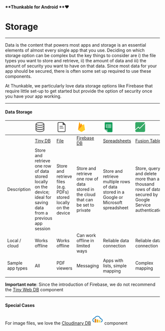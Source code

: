 #### **Thunkable for Android **❤

# Storage

---

Data is the content that powers most apps and storage is an essential elements of almost every single app that you use. Deciding on which storage option can be complex but the key things to consider are i\) the file types you want to store and retrieve, ii\) the amount of data and iii\) the amount of security you want to have on that data. Since most data for your app should be secured, there is often some set up required to use these components.

At Thunkable, we particularly love data storage options like Firebase that require little set-up to get started but provide the option of security once you have your app working.

---

#### Data Storage

|  | ![](/assets/tiny-db-icon.png) | ![](/assets/file-icon.png) | ![](/assets/firebase-icon.png) | ![](/assets/spreadsheets-icon.png) | ![](/assets/fusion-tables-icon.png) | ![](/assets/web-icon.png) |
| :--- | :--- | :--- | :--- | :--- | :--- | :--- |
|  | [Tiny DB](/components/storage/tiny-db.md) | [File](/components/storage/file.md) | [Firebase DB](/components/storage/firebase-db.md) | [Spreadsheets](/components/storage/spreadsheets.md) | [Fusion Tables](/components/storage/fusion-tables.md) | [Web](/components/storage/web.md) |
| Description | Store and retrieve one row of data stored locally on the device; ideal for saving data from a previous app session | Store and retrieve files \(e.g. PDFs\) stored locally on the device | Store and retrieve one row of data stored in the cloud that can be set to private | Store and retrieve multiple rows of data stored in a Google or Microsoft spreadsheet | Store, query and delete more than a thousand rows of data secured by Google Service authentication | Query data from a web service \(e.g. Weather information\) |
| Local / cloud | Works offline | Works offline | Can work offline in limited ways | Reliable data connection | Reliable data connection | Reliable data connection |
| Sample app types | All | PDF viewers | Messaging | Apps with lists, simple mapping | Complex mapping | Stock quotes, weather info |

**Important note**: Since the introduction of Firebase, we do not recommend the [Tiny Web DB](/components/storage/tiny-web-db.md) component

---

#### Special Cases

For image files, we love the [Cloudinary DB](/components/image-+-video/cloudinary-db.md)  ![](/assets/cloudinary-icon.png) component

